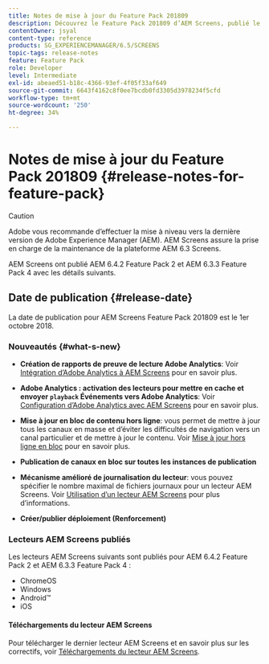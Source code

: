 ```yaml
---
title: Notes de mise à jour du Feature Pack 201809
description: Découvrez le Feature Pack 201809 d’AEM Screens, publié le 1er octobre 2018.
contentOwner: jsyal
content-type: reference
products: SG_EXPERIENCEMANAGER/6.5/SCREENS
topic-tags: release-notes
feature: Feature Pack
role: Developer
level: Intermediate
exl-id: abeaed51-b18c-4366-93ef-4f05f33af649
source-git-commit: 6643f4162c8f0ee7bcdb0fd3305d3978234f5cfd
workflow-type: tm+mt
source-wordcount: '250'
ht-degree: 34%

---
```


# Notes de mise à jour du Feature Pack 201809 {#release-notes-for-feature-pack}

>[!CAUTION]
>
>Adobe vous recommande d’effectuer la mise à niveau vers la dernière version de Adobe Experience Manager (AEM). AEM Screens assure la prise en charge de la maintenance de la plateforme AEM 6.3 Screens.

AEM Screens ont publié AEM 6.4.2 Feature Pack 2 et AEM 6.3.3 Feature Pack 4 avec les détails suivants.

## Date de publication {#release-date}

La date de publication pour AEM Screens Feature Pack 201809 est le 1er octobre 2018.

### Nouveautés {#what-s-new}

* **Création de rapports de preuve de lecture Adobe Analytics**: Voir [Intégration d’Adobe Analytics à AEM Screens](adobe-analytics-integration-aem-screens.md) pour en savoir plus.

* **Adobe Analytics : activation des lecteurs pour mettre en cache et envoyer `playback` Événements vers Adobe Analytics**: Voir [Configuration d’Adobe Analytics avec AEM Screens](configuring-adobe-analytics-aem-screens.md) pour en savoir plus.

* **Mise à jour en bloc de contenu hors ligne**: vous permet de mettre à jour tous les canaux en masse et d’éviter les difficultés de navigation vers un canal particulier et de mettre à jour le contenu. Voir [Mise à jour hors ligne en bloc](bulk-offline-update.md) pour en savoir plus.

* **Publication de canaux en bloc sur toutes les instances de publication**
* **Mécanisme amélioré de journalisation du lecteur**: vous pouvez spécifier le nombre maximal de fichiers journaux pour un lecteur AEM Screens. Voir [Utilisation d’un lecteur AEM Screens](working-with-screens-player.md) pour plus d’informations.

* **Créer/publier déploiement (Renforcement)**

### Lecteurs AEM Screens publiés

Les lecteurs AEM Screens suivants sont publiés pour AEM 6.4.2 Feature Pack 2 et AEM 6.3.3 Feature Pack 4 :

* ChromeOS
* Windows
* Android™
* iOS

#### Téléchargements du lecteur AEM Screens

Pour télécharger le dernier lecteur AEM Screens et en savoir plus sur les correctifs, voir [Téléchargements du lecteur AEM Screens](https://download.macromedia.com/screens/).

